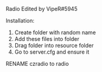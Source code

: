 Radio Edited by VipeR#5945

Installation:

1) Create folder with random name
2) Add these files into folder
3) Drag folder into resource folder
4) Go to server.cfg and ensure it

RENAME czradio to radio
